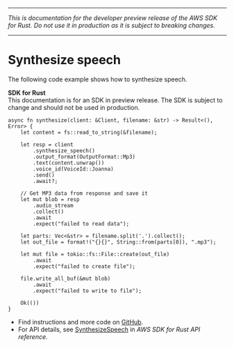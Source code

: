 --------

 *This is documentation for the developer preview release of the AWS SDK for Rust\. Do not use it in production as it is subject to breaking changes\.* 

--------

# Synthesize speech<a name="polly_SynthesizeSpeech_rust_topic"></a>

The following code example shows how to synthesize speech\.

**SDK for Rust**  
This documentation is for an SDK in preview release\. The SDK is subject to change and should not be used in production\.
  

```
async fn synthesize(client: &Client, filename: &str) -> Result<(), Error> {
    let content = fs::read_to_string(&filename);

    let resp = client
        .synthesize_speech()
        .output_format(OutputFormat::Mp3)
        .text(content.unwrap())
        .voice_id(VoiceId::Joanna)
        .send()
        .await?;

    // Get MP3 data from response and save it
    let mut blob = resp
        .audio_stream
        .collect()
        .await
        .expect("failed to read data");

    let parts: Vec<&str> = filename.split('.').collect();
    let out_file = format!("{}{}", String::from(parts[0]), ".mp3");

    let mut file = tokio::fs::File::create(out_file)
        .await
        .expect("failed to create file");

    file.write_all_buf(&mut blob)
        .await
        .expect("failed to write to file");

    Ok(())
}
```
+  Find instructions and more code on [GitHub](https://github.com/awsdocs/aws-doc-sdk-examples/tree/main/.rust_alpha/polly#code-examples)\. 
+  For API details, see [SynthesizeSpeech](https://awslabs.github.io/aws-sdk-rust/) in *AWS SDK for Rust API reference*\. 
